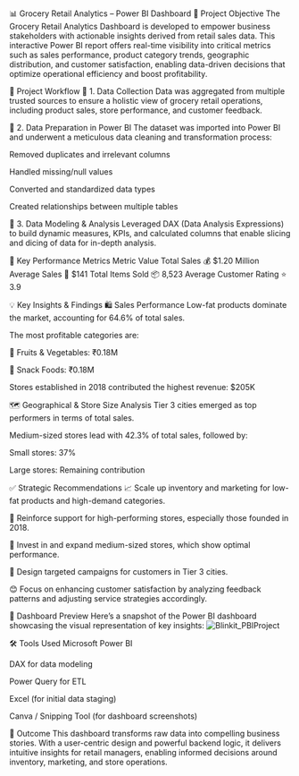 📊 Grocery Retail Analytics – Power BI Dashboard
📌 Project Objective
The Grocery Retail Analytics Dashboard is developed to empower business stakeholders with actionable insights derived from retail sales data. This interactive Power BI report offers real-time visibility into critical metrics such as sales performance, product category trends, geographic distribution, and customer satisfaction, enabling data-driven decisions that optimize operational efficiency and boost profitability.

🧩 Project Workflow
🔹 1. Data Collection
Data was aggregated from multiple trusted sources to ensure a holistic view of grocery retail operations, including product sales, store performance, and customer feedback.

🔹 2. Data Preparation in Power BI
The dataset was imported into Power BI and underwent a meticulous data cleaning and transformation process:

Removed duplicates and irrelevant columns

Handled missing/null values

Converted and standardized data types

Created relationships between multiple tables

🔹 3. Data Modeling & Analysis
Leveraged DAX (Data Analysis Expressions) to build dynamic measures, KPIs, and calculated columns that enable slicing and dicing of data for in-depth analysis.

🎯 Key Performance Metrics
Metric	Value
Total Sales	💰 $1.20 Million
Average Sales	🧾 $141
Total Items Sold	📦 8,523
Average Customer Rating	⭐ 3.9

💡 Key Insights & Findings
🛍️ Sales Performance
Low-fat products dominate the market, accounting for 64.6% of total sales.

The most profitable categories are:

🥦 Fruits & Vegetables: ₹0.18M

🍿 Snack Foods: ₹0.18M

Stores established in 2018 contributed the highest revenue: $205K

🗺️ Geographical & Store Size Analysis
Tier 3 cities emerged as top performers in terms of total sales.

Medium-sized stores lead with 42.3% of total sales, followed by:

Small stores: 37%

Large stores: Remaining contribution

✅ Strategic Recommendations
📈 Scale up inventory and marketing for low-fat products and high-demand categories.

🏪 Reinforce support for high-performing stores, especially those founded in 2018.

🧱 Invest in and expand medium-sized stores, which show optimal performance.

🎯 Design targeted campaigns for customers in Tier 3 cities.

😊 Focus on enhancing customer satisfaction by analyzing feedback patterns and adjusting service strategies accordingly.

📸 Dashboard Preview
Here’s a snapshot of the Power BI dashboard showcasing the visual representation of key insights: 
![Blinkit_PBIProject](https://github.com/user-attachments/assets/8939788e-f979-4b73-b332-7e19c6a0d2fa)


🛠️ Tools Used
Microsoft Power BI

DAX for data modeling

Power Query for ETL

Excel (for initial data staging)

Canva / Snipping Tool (for dashboard screenshots)

🚀 Outcome
This dashboard transforms raw data into compelling business stories. With a user-centric design and powerful backend logic, it delivers intuitive insights for retail managers, enabling informed decisions around inventory, marketing, and store operations.

